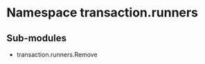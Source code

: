 Namespace transaction.runners
=============================

Sub-modules
-----------
* transaction.runners.Remove